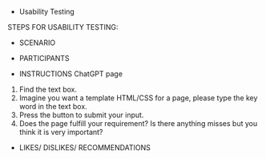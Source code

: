 * Usability Testing

STEPS FOR USABILITY TESTING:

* SCENARIO

* PARTICIPANTS


* INSTRUCTIONS
ChatGPT page
1. Find the text box.
2. Imagine you want a template HTML/CSS for a page, please type the key word in the text box.
3. Press the button to submit your input.
4. Does the page fulfill your requirement? Is there anything misses but you think it is very important?

* LIKES/ DISLIKES/ RECOMMENDATIONS
